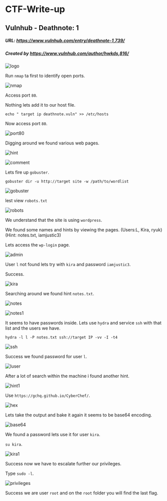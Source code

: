 # CTF-Write-up

## Vulnhub -  Deathnote: 1

##### URL: https://www.vulnhub.com/entry/deathnote-1,739/

##### Created by _https://www.vulnhub.com/author/hwkds,816/_

![logo](https://user-images.githubusercontent.com/20625004/166140788-8abce583-7943-45dc-b89d-8c4504d931e8.PNG)

Run ``nmap`` ta first to identify open ports.

![nmap](https://user-images.githubusercontent.com/20625004/166147772-58a273ea-c4e9-4949-bc16-e4b4aa202085.PNG)

Access port ``80``.

Nothing lets add it to our host file.

``echo " target ip deathnote.vuln" >> /etc/hosts``

Now access port ``80``.

![port80](https://user-images.githubusercontent.com/20625004/166147863-772ecc8f-5ae9-4a48-b316-ef162bdcc183.PNG)

Digging around we found various web pages.

![hint](https://user-images.githubusercontent.com/20625004/166147935-989400cd-c09e-48f2-85bd-8a6ebd52035b.PNG)

![comment](https://user-images.githubusercontent.com/20625004/166147940-fe26c54a-1d36-49c7-8307-4d0955b05740.PNG)

Lets fire up ``gobuster``.

``gobuster dir -u http://target site -w /path/to/wordlist ``

![gobuster](https://user-images.githubusercontent.com/20625004/166147993-5a3c0b29-e4ab-424b-8cdd-a9156634dc52.PNG)

lest view ``robots.txt``

![robots](https://user-images.githubusercontent.com/20625004/166148040-12e862c1-01f3-468b-b3b2-2b93c291ab8c.PNG)


We understand that the site is using ``wordpress``.

We found some names and hints by viewing the pages. (Users:L, Kira, ryuk) (Hint: notes.txt, iamjustic3)

Lets access the ``wp-login`` page.

![admin](https://user-images.githubusercontent.com/20625004/166148138-7c848bc5-279a-4636-a41f-3c11300a2b47.PNG)

User ``l`` not found lets try with ``kira`` and password ``iamjustic3``.

Success.

![kira](https://user-images.githubusercontent.com/20625004/166148171-0ed612a1-1d66-43eb-b97a-5705ceeabc6c.PNG)

Searching around we found hint ``notes.txt``.

![notes](https://user-images.githubusercontent.com/20625004/166148207-4729d7b9-cf4c-4cae-b0dd-22c51cf53b96.PNG)

![notes1](https://user-images.githubusercontent.com/20625004/166148261-0c6c537d-e55d-47a4-a545-8559957bc6ee.PNG)

It seems to have passwords inside. Lets use ``hydra`` and service ``ssh`` with that list and the users we have.

``hydra -l l -P notes.txt ssh://target IP -vv -I -t4``

![ssh](https://user-images.githubusercontent.com/20625004/166148331-57aaa101-47a0-4518-8972-711f76320d3a.PNG)

Success we found password for user ``l``.

![luser](https://user-images.githubusercontent.com/20625004/166148371-a0a8c750-4588-4788-9edb-6c3a5ea655f8.PNG)

After a lot of search within the machine i found another hint.

![hint1](https://user-images.githubusercontent.com/20625004/166148428-7a9d7606-513d-46c0-88d3-1e3d11674630.PNG)

Use ``https://gchq.github.io/CyberChef/``.

![hex](https://user-images.githubusercontent.com/20625004/166148469-b012cabe-db06-4d87-a76e-6bdbeb0e0651.PNG)

Lets take the output and bake it again it seems to be base64 encoding.

![base64](https://user-images.githubusercontent.com/20625004/166148506-05777074-e668-4e7d-92c9-0f4dce2f75b1.PNG)

We found a password lets use it for user ``kira``.

``su kira``.

![kira1](https://user-images.githubusercontent.com/20625004/166148552-f4a11b09-f697-40f9-966a-906ad4a8fca8.PNG)

Success now we have to escalate further our privileges.

Type ``sudo -l``.

![privileges](https://user-images.githubusercontent.com/20625004/166148597-f5fff98b-15a0-4e27-9916-b765e89dfd44.PNG)

Success we are user ``root`` and on the ``root`` folder you will find the last flag.

